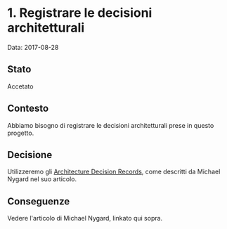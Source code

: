 # 1. Registrare le decisioni architetturali

Data: 2017-08-28

## Stato

Accetato

## Contesto

Abbiamo bisogno di registrare le decisioni architetturali prese in questo progetto.

## Decisione

Utilizzeremo gli [Architecture Decision Records](http://thinkrelevance.com/blog/2011/11/15/documenting-architecture-decisions), come descritti da Michael Nygard nel suo articolo.

## Conseguenze

Vedere l'articolo di Michael Nygard, linkato qui sopra.
